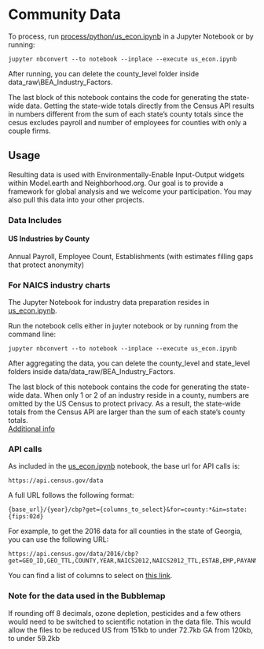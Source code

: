 # Community Data

To process, run [process/python/us_econ.ipynb](process/python/us_econ.ipynb) in a Jupyter Notebook or by running:  


	jupyter nbconvert --to notebook --inplace --execute us_econ.ipynb


After running, you can delete the county_level folder inside data_raw\BEA_Industry_Factors.  

The last block of this notebook contains the code for generating the state-wide data. Getting the state-wide totals directly from the Census API results in numbers different from the sum of each state’s county totals since the cesus excludes payroll and number of employees for counties with only a couple firms.  


## Usage  

Resulting data is used with Environmentally-Enable Input-Output widgets within Model.earth and Neighborhood.org.  Our goal is to provide a framework for global analysis and we welcome your participation. You may also pull this data into your other projects.

### Data Includes

#### US Industries by County
Annual Payroll, Employee Count, Establishments (with estimates filling gaps that protect anonymity)  



### For NAICS industry charts

The Jupyter Notebook for industry data preparation resides in [us_econ.ipynb](us_econ.ipynb).  

Run the notebook cells either in juyter notebook or by running from the command line:

	jupyter nbconvert --to notebook --inplace --execute us_econ.ipynb

After aggregating the data, you can delete the county\_level and state\_level folders inside data/data_raw/BEA\_Industry\_Factors.  

The last block of this notebook contains the code for generating the state-wide data. When only 1 or 2 of an industry reside in a county, numbers are omitted by the US Census to protect privacy. As a result, the state-wide totals from the Census API are larger than the sum of each state’s county totals.  
[Additional info](https://github.com/modelearth/community/issues/9)  
### API calls
As included in the [us_econ.ipynb](us_econ.ipynb) notebook, the base url for API calls is:

	https://api.census.gov/data

A full URL follows the following format:

	{base_url}/{year}/cbp?get={columns_to_select}&for=county:*&in=state:{fips:02d}

For example, to get the 2016 data for all counties in the state of Georgia, you can use the following URL:

	https://api.census.gov/data/2016/cbp?get=GEO_ID,GEO_TTL,COUNTY,YEAR,NAICS2012,NAICS2012_TTL,ESTAB,EMP,PAYANN&for=county:*&in=state:13

You can find a list of columns to select on [this link](https://api.census.gov/data/2016/cbp/variables.html).
### Note for the data used in the Bubblemap
If rounding off 8 decimals, ozone depletion, pesticides and a few others would need to be switched to scientific notation in the data file. This would allow the files to be reduced
US from 151kb to under 72.7kb
GA from 120kb, to under 59.2kb


